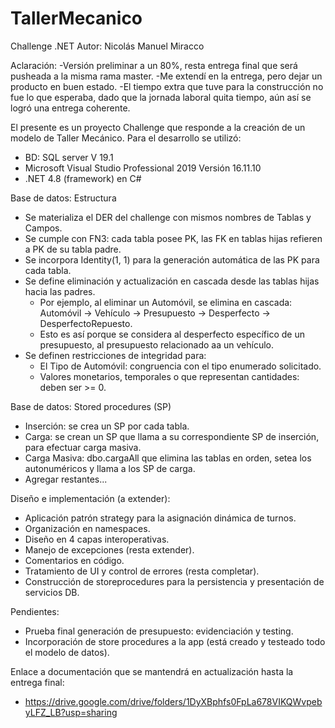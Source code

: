 # TallerMecanico
Challenge .NET 
Autor: Nicolás Manuel Miracco

Aclaración: 
-Versión preliminar a un 80%, resta entrega final que será pusheada a la misma rama master.
-Me extendí en la entrega, pero dejar un producto en buen estado. 
-El tiempo extra que tuve para la construcción no fue lo que esperaba, dado que la jornada laboral quita tiempo, aún así se logró una entrega coherente.

El presente es un proyecto Challenge que responde a la creación de un modelo de Taller Mecánico.
Para el desarrollo se utilizó: 

- BD: SQL server V 19.1
- Microsoft Visual Studio Professional 2019 Versión 16.11.10 
- .NET 4.8 (framework) en C#

Base de datos: Estructura

- Se materializa el DER del challenge con mismos nombres de Tablas y Campos.
- Se cumple con FN3: cada tabla posee PK, las FK en tablas hijas refieren a PK de su tabla padre.
- Se incorpora Identity(1, 1) para la generación automática de las PK para cada tabla.
- Se define eliminación y actualización en cascada desde las tablas hijas hacia las padres.
  - Por ejemplo, al eliminar un Automóvil, se elimina en cascada: Automóvil -> Vehículo -> Presupuesto -> Desperfecto -> 
    DesperfectoRepuesto.
  - Esto es así porque se considera al desperfecto específico de un presupuesto, al presupuesto relacionado aa un vehículo.
- Se definen restricciones de integridad para:
  - El Tipo de Automóvil: congruencia con el tipo enumerado solicitado.
  - Valores monetarios, temporales o que representan cantidades: deben ser >= 0.

Base de datos: Stored procedures (SP)

- Inserción: se crea un SP por cada tabla.
- Carga: se crean un SP que llama a su correspondiente SP de inserción, para efectuar carga masiva.
- Carga Masiva: dbo.cargaAll que elimina las tablas en orden, setea los autonuméricos y llama a los SP de carga.
- Agregar restantes...

Diseño e implementación (a extender): 
- Aplicación patrón strategy para la asignación dinámica de turnos.
- Organización en namespaces.
- Diseño en 4 capas interoperativas.
- Manejo de excepciones (resta extender).
- Comentarios en código.
- Tratamiento de UI y control de errores (resta completar).
- Construcción de storeprocedures para la persistencia y presentación de servicios DB.

Pendientes: 
- Prueba final generación de presupuesto: evidenciación y testing.
- Incorporación de store procedures a la app (está creado y testeado todo el modelo de datos).

Enlace a documentación que se mantendrá en actualización hasta la entrega final: 
- https://drive.google.com/drive/folders/1DyXBphfs0FpLa678VIKQWvpebyLFZ_LB?usp=sharing
  

